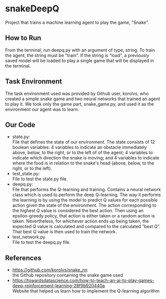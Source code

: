 # snakeDeepQ
Project that trains a machine learning agent to play the 
game, "Snake".  
## How to Run
From the terminal, run deepq.py with an argument of type,
string. To train the agent, the string must be "train". If 
the string is "load", a previously saved model will be
loaded to play a single game that will be displayed
in the terminal.
## Task Environment
The task environment used was provided by Github user,
korolvs, who created a simple snake game and two neural
networks that trained an agent to play it. We took only
the game part, snake_game.py, and used it as the environment
our agent was to learn.
## Our Code
- state.py:  
File that defines the state of our environment. The state
consists of 12 boolean variables: 4 variables to indicate
an obstacle immediately above, below, to the right, or to 
the left of of the agent; 4 variables to indicate which 
direction the snake is moving; and 4 variables to indicate
where the food is in relation to the snake's head (above,
below, to the right, or to the left).    
- test_state.py:  
File to test the state.py file.
- deepq.py:  
File that performs the Q-learning and training. Contains
a neural network class which is used to perform the deep
Q-learning. The way it performs the learning is by using
the model to predict Q values for each possible action
given the state of the environment. The action corresponding
to the highest Q value is considered the best action. Then
using an epsilon-greedy policy, that action is either taken
or a random action is taken. Nevertheless, for whichever
action ends up being taken, the expected Q value is calculated
and compared to the calculated "best Q". That best Q value is
then used to train the network.
- test_network.py  
File to test the deepq.py file.  
## References
- https://github.com/korolvs/snake_nn  
the Github repository containing the snake game used
- https://towardsdatascience.com/how-to-teach-an-ai-to-play-games-deep-reinforcement-learning-28f9b920440a  
Website that helped us learn how to implement the Q-learning
algorithm
